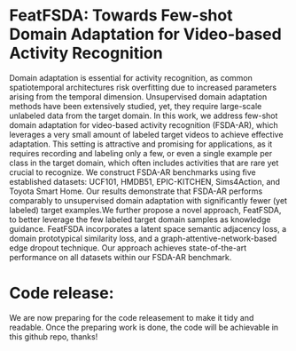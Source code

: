# FeatFSDA: Towards Few-shot Domain Adaptation for Video-based Activity Recognition

Domain adaptation is essential for activity recognition, as common spatiotemporal architectures risk overfitting due to increased parameters arising from the temporal dimension. Unsupervised domain adaptation methods have been extensively studied, yet, they require large-scale unlabeled data from the target domain. In this work, we address few-shot domain adaptation for video-based activity recognition (FSDA-AR), which leverages a very small amount of labeled target videos to achieve effective adaptation. This setting is attractive and promising for applications, as it requires recording and labeling only a few, or even a single example per class in the target domain, which often includes activities that are rare yet crucial to recognize. We construct FSDA-AR benchmarks using five established datasets: UCF101, HMDB51, EPIC-KITCHEN, Sims4Action, and Toyota Smart Home. Our results demonstrate that FSDA-AR performs comparably to unsupervised domain adaptation with significantly fewer (yet labeled) target examples.We further propose a novel approach, FeatFSDA, to better leverage the few labeled target domain samples as knowledge guidance. FeatFSDA incorporates a latent space semantic adjacency loss, a domain prototypical similarity loss, and a graph-attentive-network-based edge dropout technique. Our approach achieves state-of-the-art performance on all datasets within our FSDA-AR benchmark.

# Code release:

We are now preparing for the code releasement to make it tidy and readable. Once the preparing work is done, the code will be achievable in this github repo, thanks! 
